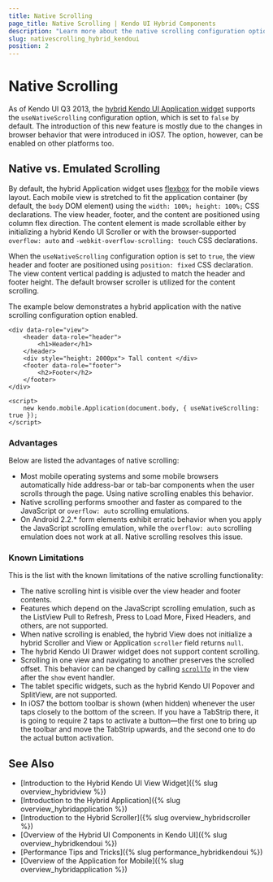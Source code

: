 ```yaml
---
title: Native Scrolling
page_title: Native Scrolling | Kendo UI Hybrid Components
description: "Learn more about the native scrolling configuration option in hybrid Kendo UI widgets."
slug: nativescrolling_hybrid_kendoui
position: 2
---
```


# Native Scrolling

As of Kendo UI Q3 2013, the [hybrid Kendo UI Application widget](http://demos.telerik.com/kendo-ui/m/index#application/loadingpopup) supports the `useNativeScrolling` configuration option, which is set to `false` by default. The introduction of this new feature is mostly due to the changes in browser behavior that were introduced in iOS7. The option, however, can be enabled on other platforms too.

## Native vs. Emulated Scrolling

By default, the hybrid Application widget uses [flexbox](http://www.w3.org/TR/css3-flexbox/) for the mobile views layout. Each mobile view is stretched to fit the application container (by default, the `body` DOM element) using the `width: 100%; height: 100%;` CSS declarations. The view header, footer, and the content are positioned using column flex direction. The content element is made scrollable either by initializing a hybrid Kendo UI Scroller or with the browser-supported `overflow: auto` and `-webkit-overflow-scrolling: touch` CSS declarations.

When the `useNativeScrolling` configuration option is set to `true`, the view header and footer are positioned using `position: fixed` CSS declaration. The view content vertical padding is adjusted to match the header and footer height. The default browser scroller is utilized for the content scrolling.

The example below demonstrates a hybrid application with the native scrolling configuration option enabled.



    <div data-role="view">
        <header data-role="header">
            <h1>Header</h1>
        </header>
        <div style="height: 2000px"> Tall content </div>
        <footer data-role="footer">
            <h2>Footer</h2>
        </footer>
    </div>

    <script>
        new kendo.mobile.Application(document.body, { useNativeScrolling: true });
    </script>

### Advantages

Below are listed the advantages of native scrolling:

* Most mobile operating systems and some mobile browsers automatically hide address-bar or tab-bar components when the user scrolls through the page. Using native scrolling enables this behavior.
* Native scrolling performs smoother and faster as compared to the JavaScript or `overflow: auto` scrolling emulations.
* On Android 2.2.* form elements exhibit erratic behavior when you apply the JavaScript scrolling emulation, while the `overflow: auto` scrolling emulation does not work at all. Native scrolling resolves this issue.

### Known Limitations

This is the list with the known limitations of the native scrolling functionality:

* The native scrolling hint is visible over the view header and footer contents.
* Features which depend on the JavaScript scrolling emulation, such as the ListView Pull to Refresh, Press to Load More, Fixed Headers, and others, are not supported.
* When native scrolling is enabled, the hybrid View does not initialize a hybrid Scroller and View or Application `scroller` field returns `null`.
* The hybrid Kendo UI Drawer widget does not support content scrolling.
* Scrolling in one view and navigating to another preserves the scrolled offset. This behavior can be changed by calling [`scrollTo`](https://developer.mozilla.org/en-US/docs/Web/API/window.scrollTo) in the view after the `show` event handler.
* The tablet specific widgets, such as the hybrid Kendo UI Popover and SplitView, are not supported.
* In iOS7 the bottom toolbar is shown (when hidden) whenever the user taps closely to the bottom of the screen. If you have a TabStrip there, it is going to require 2 taps to activate a button&mdash;the first one to bring up the toolbar and move the TabStrip upwards, and the second one to do the actual button activation.

## See Also

* [Introduction to the Hybrid Kendo UI View Widget]({% slug overview_hybridview %})
* [Introduction to the Hybrid Application]({% slug overview_hybridapplication %})
* [Introduction to the Hybrid Scroller]({% slug overview_hybridscroller %})
* [Overview of the Hybrid UI Components in Kendo UI]({% slug overview_hybridkendoui %})
* [Performance Tips and Tricks]({% slug performance_hybridkendoui %})
* [Overview of the Application for Mobile]({% slug overview_hybridapplication %})
